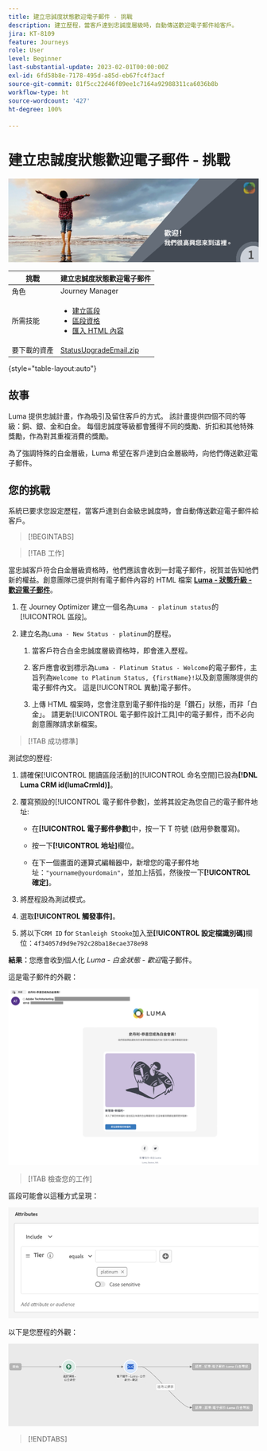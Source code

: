 ```yaml
---
title: 建立忠誠度狀態歡迎電子郵件 - 挑戰
description: 建立歷程，當客戶達到忠誠度層級時，自動傳送歡迎電子郵件給客戶。
jira: KT-8109
feature: Journeys
role: User
level: Beginner
last-substantial-update: 2023-02-01T00:00:00Z
exl-id: 6fd58b8e-7178-495d-a85d-eb67fc4f3acf
source-git-commit: 81f5cc22d46f89ee1c7164a92988311ca6036b8b
workflow-type: ht
source-wordcount: '427'
ht-degree: 100%

---
```


# 建立忠誠度狀態歡迎電子郵件 - 挑戰

![忠誠度狀態歡迎電子郵件 - 挑戰橫幅](/help/challenges/assets/email-assets/luma-transactional-onboarding-1.png)

| 挑戰 | 建立忠誠度狀態歡迎電子郵件 |
|---|---|
| 角色 | Journey Manager |
| 所需技能 | <ul><li>[建立區段](https://experienceleague.adobe.com/docs/journey-optimizer-learn/tutorials/profiles-segments-subscriptions/create-segments.html?lang=zh-Hant)</li> <li>[區段資格](https://experienceleague.adobe.com/docs/journey-optimizer-learn/tutorials/create-journeys/use-case-read-segment-qualification.html?lang=zh-Hant)</li><li>[匯入 HTML 內容](https://experienceleague.adobe.com/docs/journey-optimizer-learn/tutorials/email-channel/import-and-author-html-email-content.html?lang=zh-Hant)</li></ul> |
| 要下載的資產 | [StatusUpgradeEmail.zip](/help/challenges/assets/email-assets/StatusUpgradeEmail.zip) |

{style="table-layout:auto"}

## 故事

Luma 提供忠誠計畫，作為吸引及留住客戶的方式。 該計畫提供四個不同的等級：銅、銀、金和白金。 每個忠誠度等級都會獲得不同的獎勵、折扣和其他特殊獎勵，作為對其重複消費的獎勵。

為了強調特殊的白金層級，Luma 希望在客戶達到白金層級時，向他們傳送歡迎電子郵件。 

## 您的挑戰

系統已要求您設定歷程，當客戶達到白金級忠誠度時，會自動傳送歡迎電子郵件給客戶。

>[!BEGINTABS]

>[!TAB 工作]

當忠誠客戶符合白金層級資格時，他們應該會收到一封電子郵件，祝賀並告知他們新的權益。創意團隊已提供附有電子郵件內容的 HTML 檔案 **[Luma - 狀態升級 - 歡迎電子郵件](/help/challenges/assets/email-assets/StatusUpgradeEmail.zip)**。

1. 在 Journey Optimizer 建立一個名為`Luma - platinum status`的[!UICONTROL 區段]。

1. 建立名為`Luma - New Status - platinum`的歷程。

   1. 當客戶符合白金忠誠度層級資格時，即會進入歷程。

   1. 客戶應會收到標示為`Luma - Platinum Status - Welcome`的電子郵件，主旨列為`Welcome to Platinum Status, {firstName}!`以及創意團隊提供的電子郵件內文。 這是[!UICONTROL 異動]電子郵件。

   1. 上傳 HTML 檔案時，您會注意到電子郵件指的是「鑽石」狀態，而非「白金」。 請更新[!UICONTROL 電子郵件設計工具]中的電子郵件，而不必向創意團隊請求新檔案。

>[!TAB 成功標準]

測試您的歷程:

1. 請確保[!UICONTROL 閱讀區段活動]的[!UICONTROL 命名空間]已設為&#x200B;**[!DNL Luma CRM id(lumaCrmId)]**。

1. 覆寫預設的[!UICONTROL 電子郵件參數]，並將其設定為您自己的電子郵件地址:
   * 在&#x200B;**[!UICONTROL 電子郵件參數]**&#x200B;中，按一下 T 符號 (啟用參數覆寫)。

   * 按一下&#x200B;**[!UICONTROL 地址]**&#x200B;欄位。

   * 在下一個畫面的運算式編輯器中，新增您的電子郵件地址：`"yourname@yourdomain"`，並加上括弧，然後按一下&#x200B;**[!UICONTROL 確定]**。

1. 將歷程設為測試模式。

1. 選取&#x200B;**[!UICONTROL 觸發事件]**。

1. 將以下`CRM ID` for `Stanleigh Stooke`加入至&#x200B;**[!UICONTROL 設定檔識別碼]**&#x200B;欄位：`4f34057d9d9e792c28ba18ecae378e98`

**結果：**&#x200B;您應會收到個人化 *Luma - 白金狀態 - 歡迎*&#x200B;電子郵件。

這是電子郵件的外觀：

![Luma - 狀態升級 - 歡迎電子郵件](/help/challenges/assets/status-upgrade-welcome-email.png)

>[!TAB 檢查您的工作]

區段可能會以這種方式呈現：

![Luma - 白金狀態 - 區段](/help/challenges/assets/segment-luma-platinum-status.png)

以下是您歷程的外觀：

![platinum-status-upgrade-journey](/help/challenges/assets/journey-luma-status-upgrade.png)

>[!ENDTABS]
